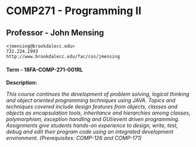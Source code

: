 # COMP271 - Programming II
## Professor - John Mensing
    <jmensing@brookdalecc.edu>
    732.224.2993
    http://www.brookdalecc.edu/fac/cos/jmensing
#### Term - 18FA-COMP-271-001RL

__Description:__

_This course continues the development of problem solving, logical thinking and
object oriented programming techniques using JAVA. Topics and techniques
covered include design features from objects, classes and objects as
encapsulation tools, inheritance and hierarchies among classes, polymorphism,
exception handling and GUI/event driven programming. Assignments give students
hands-on experience to design, write, test, debug and edit their program code
using an integrated development environment. (Prerequisites: COMP-126 and
COMP-171)_
